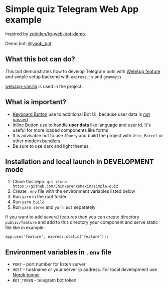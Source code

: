 # Simple quiz Telegram Web App example

Inspired by
[zubiden/tg-web-bot-demo](https://github.com/zubiden/tg-web-bot-demo).

Demo bot: [@yaqb_bot](https://t.me/yaqb_bot)

## What this bot can do?

This bot demonstrates how to develop Telegram bots with [WebApp feature](https://core.telegram.org/bots/webapps) and simple setup backend with `express.js` and `grammyjs`

[webapp-vanilla](https://github.com/ShinkarenkoMaxim/webapp-vanilla) is used in the project.

## What is important?

- [Keyboard Button](https://core.telegram.org/bots/webapps#keyboard-button-web-apps) use to additional Bot UI, because user data is [not passed](https://github.com/ShinkarenkoMaxim/simple-quiz/blob/main/public/main.js#L132)
- [Inline Button](https://core.telegram.org/bots/webapps#inline-button-web-apps) use to handle **user data** like language and user id. It's useful for more loaded components like forms
- It is advisable not to use `JQuery` and build the project with ``Vite``, ``Parcel`` or other modern bundlers.
- Be sure to use dark and light themes.

## Installation and local launch in DEVELOPMENT mode

1. Clone this repo: `git clone https://github.com/ShinkarenkoMaxim/simple-quiz`
2. Create `.env` file with the environment variables listed below
3. Run `yarn` in the root folder
4. Run `yarn build`
5. Run `yarn serve` and `yarn bot` separately

If you want to add several features then you can create directory `public/feature` and add to this directory your component and serve static file like in example:

```app.use('feature', express.static('feature'));```



## Environment variables in `.env` file

- `PORT` - port number for listen server
- `HOST` - hostname or your server ip address. For local development use [Ngrok tunnel](https://ngrok.com/docs/secure-tunnels#http-tunnels-host-header)
- `BOT_TOKEN` - telegram bot token